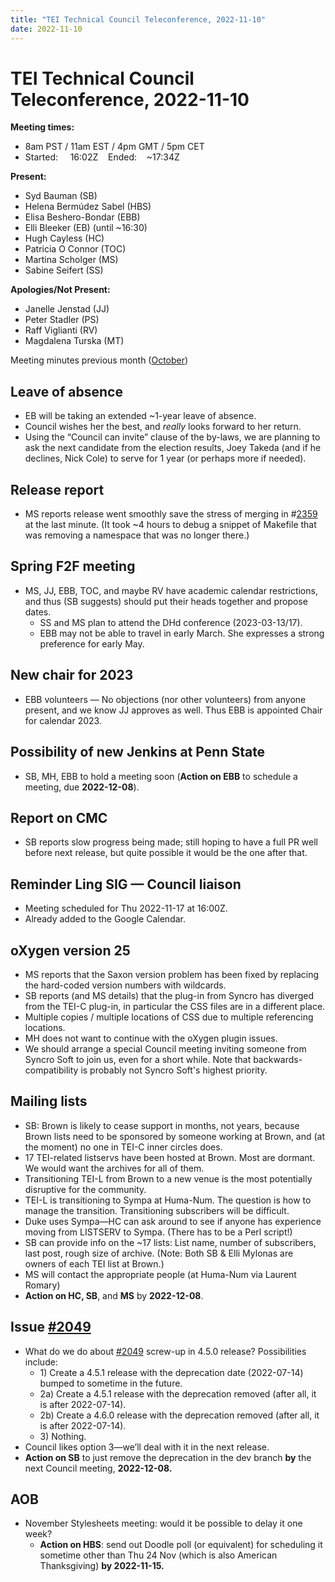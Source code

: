 ```yaml
---
title: "TEI Technical Council Teleconference, 2022-11-10"
date: 2022-11-10
---
```

# TEI Technical Council Teleconference, 2022-11-10
**Meeting times:**


* 8am PST / 11am EST / 4pm GMT / 5pm CET
* Started:     16:02Z    Ended:    \~17:34Z


**Present:**
* Syd Bauman (SB)
* Helena Bermúdez Sabel (HBS)
* Elisa Beshero\-Bondar (EBB)
* Elli Bleeker (EB) (until \~16:30\)
* Hugh Cayless (HC)
* Patricia O Connor (TOC)
* Martina Scholger (MS)
* Sabine Seifert (SS)


**Apologies/Not Present:**
* Janelle Jenstad (JJ)
* Peter Stadler (PS)
* Raff Viglianti (RV)
* Magdalena Turska (MT)


Meeting minutes previous month ([October](https://tei-c.org/activities/council/meetings/tei-technical-council-teleconference-2022-10-14/))
 


Leave of absence
----------------


* EB will be taking an extended \~1\-year leave of absence.
* Council wishes her the best, and *really* looks forward to her return.
* Using the “Council can invite” clause of the by\-laws, we are planning to ask the next candidate from the election results, Joey Takeda (and if he declines, Nick Cole) to serve for 1 year (or perhaps more if needed).


Release report
--------------


* MS reports release went smoothly save the stress of merging in \#[2359](https://github.com/TEIC/TEI/pull/2359) at the last minute. (It took \~4 hours to debug a snippet of Makefile that was removing a namespace that was no longer there.)


Spring F2F meeting
------------------


* MS, JJ, EBB, TOC, and maybe RV have academic calendar restrictions, and thus (SB suggests) should put their heads together and propose dates.
	+ SS and MS plan to attend the DHd conference (2023\-03\-13/17\).
	+ EBB may not be able to travel in early March. She expresses a strong preference for early May.


New chair for 2023
------------------


* EBB volunteers — No objections (nor other volunteers) from anyone present, and we know JJ approves as well. Thus EBB is appointed Chair for calendar 2023\.


Possibility of new Jenkins at Penn State
----------------------------------------


* SB, MH, EBB to hold a meeting soon (**Action on EBB** to schedule a meeting, due **2022\-12\-08**).


Report on CMC
-------------


* SB reports slow progress being made; still hoping to have a full PR well before next release, but quite possible it would be the one after that.


Reminder Ling SIG — Council liaison
-----------------------------------


* Meeting scheduled for Thu 2022\-11\-17 at 16:00Z.
* Already added to the Google Calendar.


oXygen version 25
-----------------


* MS reports that the Saxon version problem has been fixed by replacing the hard\-coded version numbers with wildcards.
* SB reports (and MS details) that the plug\-in from Syncro has diverged from the TEI\-C plug\-in, in particular the CSS files are in a different place.
* Multiple copies / multiple locations of CSS due to multiple referencing locations.
* MH does not want to continue with the oXygen plugin issues.
* We should arrange a special Council meeting inviting someone from Syncro Soft to join us, even for a short while. Note that backwards\-compatibility is probably not Syncro Soft's highest priority.


Mailing lists
-------------


* SB: Brown is likely to cease support in months, not years, because Brown lists need to be sponsored by someone working at Brown, and (at the moment) no one in TEI\-C inner circles does.
* 17 TEI\-related listservs have been hosted at Brown. Most are dormant. We would want the archives for all of them.
* Transitioning TEI\-L from Brown to a new venue is the most potentially disruptive for the community.
* TEI\-L is transitioning to Sympa at Huma\-Num. The question is how to manage the transition. Transitioning subscribers will be difficult.
* Duke uses Sympa—HC can ask around to see if anyone has experience moving from LISTSERV to Sympa. (There has to be a Perl script!)
* SB can provide info on the \~17 lists: List name, number of subscribers, last post, rough size of archive. (Note: Both SB \& Elli Mylonas are owners of each TEI list at Brown.)
* MS will contact the appropriate people (at Huma\-Num via Laurent Romary)
* **Action on HC, SB**, and **MS** by **2022\-12\-08**.


Issue [\#2049](https://github.com/TEIC/TEI/issues/2049)
-------------------------------------------------------


* What do we do about [\#2049](https://github.com/TEIC/TEI/issues/2049) screw\-up in 4\.5\.0 release? Possibilities include:
	+ 1\) Create a 4\.5\.1 release with the deprecation date (2022\-07\-14\) bumped to sometime in the future.
	+ 2a) Create a 4\.5\.1 release with the deprecation removed (after all, it is after 2022\-07\-14\).
	+ 2b) Create a 4\.6\.0 release with the deprecation removed (after all, it is after 2022\-07\-14\).
	+ 3\) Nothing.
* Council likes option 3—we’ll deal with it in the next release.
* **Action on SB** to just remove the deprecation in the dev branch **by** the next Council meeting, **2022\-12\-08\.**


AOB
---


* November Stylesheets meeting: would it be possible to delay it one week?
	+ **Action on HBS**: send out Doodle poll (or equivalent) for scheduling it sometime other than Thu 24 Nov (which is also American Thanksgiving) **by 2022\-11\-15\.**


 